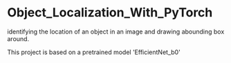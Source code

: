 # Object_Localization_With_PyTorch

identifying the location of an object in an image and drawing abounding box around.

This project is based on a pretrained model 'EfficientNet_b0'
